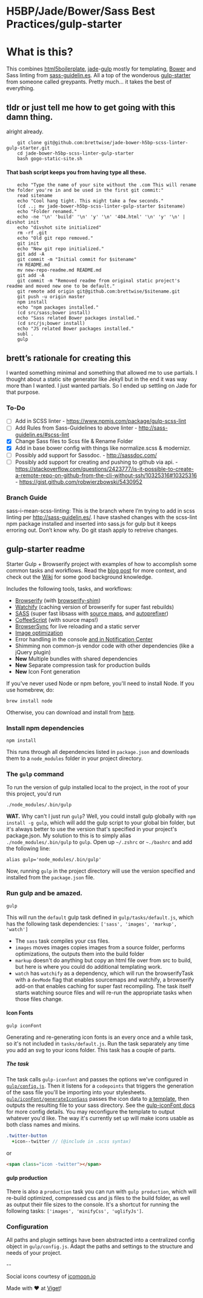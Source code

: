 H5BP/Jade/Bower/Sass Best Practices/gulp-starter
============

# What is this?
This combines [html5boilerplate](https://github.com/h5bp/html5-boilerplate), [jade](https://github.com/jadejs/jade)-[gulp](https://www.npmjs.com/package/gulp-jade) mostly for templating, [Bower](https://github.com/bower/bower) and Sass linting from [sass-guidelin.es](http://sass-guidelin.es/#scss-lint). All a top of the wonderous [gulp-starter](https://github.com/greypants/gulp-starter) from someone called greypants. Pretty much... it takes the best of everything.

## tldr or just tell me how to get going with this damn thing.
alright already.

```
    git clone git@github.com:brettwise/jade-bower-h5bp-scss-linter-gulp-starter.git
    cd jade-bower-h5bp-scss-linter-gulp-starter
    bash gogo-static-site.sh
```

#### That bash script keeps you from having type all these.

```
    echo "Type the name of your site without the .com This will rename the folder you're in and be used in the first git commit:"
    read sitename
    echo "Cool hang tight. This might take a few seconds."
    (cd ..; mv jade-bower-h5bp-scss-linter-gulp-starter $sitename)
    echo "Folder renamed."
    echo -ne '\n' 'build' '\n' 'y' '\n' '404.html' '\n' 'y' '\n' | divshot init
    echo "divshot site initialized"
    rm -rf .git
    echo "Old git repo removed."
    git init
    echo "New git repo initialized."
    git add -A
    git commit -m "Initial commit for $sitename"
    rm README.md
    mv new-repo-readme.md README.md
    git add -A
    git commit -m "Removed readme from original static project's readme and moved new one to be default."
    git remote add origin git@github.com:brettwise/$sitename.git
    git push -u origin master
    npm install
    echo "npm packages installed."
    (cd src/sass;bower install)
    echo "Sass related Bower packages installed."
    (cd src/js;bower install)
    echo "JS related Bower packages installed."
    subl .
    gulp
```

## brett’s rationale for creating this
I wanted something minimal and something that allowed me to use partials. I thought about a static site generator like Jekyll but in the end it was way more than I wanted. I just wanted partials. So I ended up settling on Jade for that purpose.

### To-Do
- [ ] Add in SCSS linter - https://www.npmjs.com/package/gulp-scss-lint
- [ ] Add Rules from Sass-Guidelines to above linter - http://sass-guidelin.es/#scss-lint
- [x] Change Sass files to Scss file & Rename Folder
- [x] Add in base bower config with things like normalize.scss & modernizr.
- [ ] Possibly add support for Sassdoc. - http://sassdoc.com/
- [ ] Possibly add support for creating and pushing to github via api. - https://stackoverflow.com/questions/2423777/is-it-possible-to-create-a-remote-repo-on-github-from-the-cli-without-ssh/10325316#10325316 - https://gist.github.com/robwierzbowski/5430952

### Branch Guide
sass-i-mean-scss-linting: This is the branch where I’m trying to add in scss linting per http://sass-guidelin.es/. I have stashed changes with the scss-lint npm package installed and inserted into sass.js for gulp but it keeps erroring out. Don’t know why. Do git stash apply to retreive changes.

## gulp-starter readme
Starter Gulp + Browserify project with examples of how to accomplish some common tasks and workflows. Read the [blog post](http://viget.com/extend/gulp-browserify-starter-faq) for more context, and check out the [Wiki](https://github.com/greypants/gulp-starter/wiki) for some good background knowledge.

Includes the following tools, tasks, and workflows:

- [Browserify](http://browserify.org/) (with [browserify-shim](https://github.com/thlorenz/browserify-shim))
- [Watchify](https://github.com/substack/watchify) (caching version of browserify for super fast rebuilds)
- [SASS](http://sass-lang.com/) (super fast libsass with [source maps](https://github.com/sindresorhus/gulp-ruby-sass#sourcemap), and [autoprefixer](https://github.com/sindresorhus/gulp-autoprefixer))
- [CoffeeScript](http://coffeescript.org/) (with source maps!)
- [BrowserSync](http://browsersync.io) for live reloading and a static server
- [Image optimization](https://www.npmjs.com/package/gulp-imagemin)
- Error handling in the console [and in Notification Center](https://github.com/mikaelbr/gulp-notify)
- Shimming non common-js vendor code with other dependencies (like a jQuery plugin)
- **New** Multiple bundles with shared dependencies
- **New** Separate compression task for production builds
- **New** Icon Font generation

If you've never used Node or npm before, you'll need to install Node.
If you use homebrew, do:

```
brew install node
```

Otherwise, you can download and install from [here](http://nodejs.org/download/).

### Install npm dependencies
```
npm install
```

This runs through all dependencies listed in `package.json` and downloads them to a `node_modules` folder in your project directory.

### The `gulp` command
To run the version of gulp installed local to the project, in the root of your this project, you'd run

```
./node_modules/.bin/gulp
```

**WAT.** Why can't I just run `gulp`? Well, you could install gulp globally with `npm install -g gulp`, which will add the gulp script to your global bin folder, but it's always better to use the version that's specified in your project's package.json.  My solution to this is to simply alias `./node_modules/.bin/gulp` to `gulp`. Open up `~/.zshrc` or `~./bashrc` and add the following line:

```
alias gulp='node_modules/.bin/gulp'
```
Now, running `gulp` in the project directory will use the version specified and installed from the `package.json` file.

### Run gulp and be amazed.

```
gulp
```

This will run the `default` gulp task defined in `gulp/tasks/default.js`, which has the following task dependencies: `['sass', 'images', 'markup', 'watch']`
- The `sass` task compiles your css files.
- `images` moves images copies images from a source folder, performs optimizations, the outputs them into the build folder
- `markup` doesn't do anything but copy an html file over from src to build, but here is where you could do additional templating work.
- `watch` has `watchify` as a dependency, which will run the browserifyTask with a `devMode` flag that enables sourcemaps and watchify, a browserify add-on that enables caching for super fast recompiling. The task itself starts watching source files and will re-run the appropriate tasks when those files change.

#### Icon Fonts

```
gulp iconFont
```

Generating and re-generating icon fonts is an every once and a while task, so it's not included in `tasks/default.js`. Run the task separately any time you add an svg to your icons folder. This task has a couple of parts.

##### The task
The task calls `gulp-iconfont` and passes the options we've configured in [`gulp/config.js`](https://github.com/greypants/gulp-starter/blob/icon-font/gulp/config.js#L27). Then it listens for a `codepoints` that triggers the generation of the sass file you'll be importing into your stylesheets. [`gulp/iconFont/generateIconSass`](./gulp/tasks/iconFont/generateIconSass.js) passes the icon data to [a template](./gulp/tasks/iconFont/template.sass.swig), then outputs the resulting file to your sass directory. See the [gulp-iconFont docs](https://github.com/nfroidure/gulp-iconfont) for more config details. You may reconfigure the template to output whatever you'd like. The way it's currently set up will make icons usable as both class names and mixins.

```sass
.twitter-button
  +icon--twitter // (@include in .scss syntax)
```

or 

```html
<span class="icon -twitter"></span>
```

#### gulp production

There is also a `production` task you can run with `gulp production`, which will re-build optimized, compressed css and js files to the build folder, as well as output their file sizes to the console. It's a shortcut for running the following tasks: `['images', 'minifyCss', 'uglifyJs']`.

### Configuration
All paths and plugin settings have been abstracted into a centralized config object in `gulp/config.js`. Adapt the paths and settings to the structure and needs of your project.


-- 

Social icons courtesy of [icomoon.io](https://icomoon.io/#icons-icomoon)</small>

Made with ♥ at [Viget](http://viget.com)!
